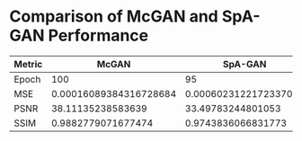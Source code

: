 # Comparison of McGAN and SpA-GAN Performance

| Metric | McGAN                        | SpA-GAN                     |
|--------|------------------------------|-----------------------------|
| Epoch  | 100                          | 95                          |
| MSE    | 0.00016089384316728684       | 0.0006023122172337025       |
| PSNR   | 38.11135238583639            | 33.49783244801053           |
| SSIM   | 0.9882779071677474           | 0.9743836066831773          |
